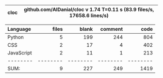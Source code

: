 cloc|github.com/AlDanial/cloc v 1.74  T=0.11 s (83.9 files/s, 17658.6 lines/s)
--- | ---

Language|files|blank|comment|code
:-------|-------:|-------:|-------:|-------:
Python|5|199|244|804
CSS|2|17|4|402
JavaScript|2|11|1|213
--------|--------|--------|--------|--------
SUM:|9|227|249|1419
